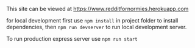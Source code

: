 This site can be viewed at https://www.redditfornormies.herokuapp.com

for local development first use `npm install` in project folder to install dependencies,
then `npm run devserver` to run local development server.

To run production express server use `npm run start`
